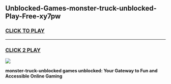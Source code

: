 
## Unblocked-Games-monster-truck-unblocked-Play-Free-xy7pw
<h3>
<a href="https://premium76.site?title=monster-truck-unblocked&ref=23A">CLICK TO PLAY</a></h3>
<hr>

<h3>
<a href="https://premium76.site?title=monster-truck-unblocked&ref=23A">CLICK 2 PLAY</a>
  
</h3>

<a href="https://premium76.site?title=monster-truck-unblocked&ref=23A"><img src="https://clearcache.store/games.png"></a>


**monster-truck-unblocked games unblocked: Your Gateway to Fun and Accessible Online Gaming**
